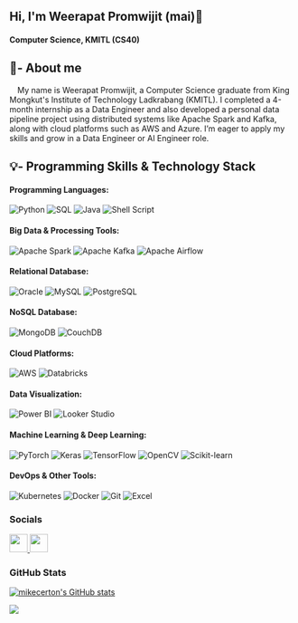 ## Hi, I'm Weerapat Promwijit (mai)👋
#### Computer Science, KMITL (CS40)
## 🚀- About me
&emsp;My name is Weerapat Promwijit, a Computer Science graduate from King Mongkut's Institute of Technology Ladkrabang (KMITL). I completed a 4-month internship as a Data Engineer and also developed a personal data pipeline project using distributed systems like Apache Spark and Kafka, along with cloud platforms such as AWS and Azure. I’m eager to apply my skills and grow in a Data Engineer or AI Engineer role.

## 💡- Programming Skills & Technology Stack

#### Programming Languages:<br>
![Python](https://img.shields.io/badge/Python-3776AB?style=flat&logo=python&logoColor=white)
![SQL](https://img.shields.io/badge/SQL-003B57?style=flat&logo=database&logoColor=white)
![Java](https://img.shields.io/badge/Java-ED8B00?style=flat&logo=java&logoColor=white)
![Shell Script](https://img.shields.io/badge/Shell_Script-3D4749?style=flat&logo=gnu-bash&logoColor=white)<br>
#### Big Data & Processing Tools: <br>
![Apache Spark](https://img.shields.io/badge/Apache_Spark-E25A1C?style=flat&logo=apachespark&logoColor=white)
![Apache Kafka](https://img.shields.io/badge/Apache_Kafka-231F20?style=flat&logo=apachekafka&logoColor=white)
![Apache Airflow](https://img.shields.io/badge/Apache_Airflow-017CEE?style=flat&logo=apacheairflow&logoColor=white)<br>
#### Relational Database:<br>
![Oracle](https://img.shields.io/badge/Oracle-F80000?style=flat&logo=oracle&logoColor=white)
![MySQL](https://img.shields.io/badge/MySQL-4479A1?style=flat&logo=mysql&logoColor=white)
![PostgreSQL](https://img.shields.io/badge/PostgreSQL-336791?style=flat&logo=postgresql&logoColor=white)<br>
#### NoSQL Database: <br>
![MongoDB](https://img.shields.io/badge/MongoDB-47A248?style=flat&logo=mongodb&logoColor=white)
![CouchDB](https://img.shields.io/badge/CouchDB-E42528?style=flat&logo=apachecouchdb&logoColor=white)
#### Cloud Platforms: <br>
![AWS](https://img.shields.io/badge/AWS-FF9900?style=flat&logo=amazonaws&logoColor=white)
![Databricks](https://img.shields.io/badge/Databricks-FF3621?style=flat&logo=databricks&logoColor=white)
#### Data Visualization: <br>
![Power BI](https://img.shields.io/badge/Power_BI-F2C811?style=flat&logo=powerbi&logoColor=black)
![Looker Studio](https://img.shields.io/badge/Looker_Studio-4285F4?style=flat&logo=looker&logoColor=white)
#### Machine Learning & Deep Learning: <br>
![PyTorch](https://img.shields.io/badge/PyTorch-EE4C2C?style=flat&logo=pytorch&logoColor=white)
![Keras](https://img.shields.io/badge/Keras-D00000?style=flat&logo=keras&logoColor=white)
![TensorFlow](https://img.shields.io/badge/TensorFlow-FF6F00?style=flat&logo=tensorflow&logoColor=white)
![OpenCV](https://img.shields.io/badge/OpenCV-5C3EE8?style=flat&logo=opencv&logoColor=white)
![Scikit-learn](https://img.shields.io/badge/Scikit--learn-F7931E?style=flat&logo=scikitlearn&logoColor=white)
#### DevOps & Other Tools: <br>
![Kubernetes](https://img.shields.io/badge/Kubernetes-326CE5?style=flat&logo=kubernetes&logoColor=white)
![Docker](https://img.shields.io/badge/Docker-2496ED?style=flat&logo=docker&logoColor=white)
![Git](https://img.shields.io/badge/Git-F05032?style=flat&logo=git&logoColor=white)
![Excel](https://img.shields.io/badge/Excel-217346?style=flat&logo=microsoft-excel&logoColor=white)



### Socials

<p align="left"> <a href="https://www.github.com/mikecerton" target="_blank" rel="noreferrer"> <picture> <source media="(prefers-color-scheme: dark)" srcset="https://raw.githubusercontent.com/danielcranney/readme-generator/main/public/icons/socials/github-dark.svg" /> <source media="(prefers-color-scheme: light)" srcset="https://raw.githubusercontent.com/danielcranney/readme-generator/main/public/icons/socials/github.svg" /> <img src="https://raw.githubusercontent.com/danielcranney/readme-generator/main/public/icons/socials/github.svg" width="32" height="32" /> </picture> </a> <a href="https://www.linkedin.com/in/werapat-promwijit/" target="_blank" rel="noreferrer"> <picture> <source media="(prefers-color-scheme: dark)" srcset="https://raw.githubusercontent.com/danielcranney/readme-generator/main/public/icons/socials/linkedin-dark.svg" /> <source media="(prefers-color-scheme: light)" srcset="https://raw.githubusercontent.com/danielcranney/readme-generator/main/public/icons/socials/linkedin.svg" /> <img src="https://raw.githubusercontent.com/danielcranney/readme-generator/main/public/icons/socials/linkedin.svg" width="32" height="32" /> </picture> </a></p>

### GitHub Stats
<a href="http://www.github.com/mikecerton"><img src="https://github-readme-stats.vercel.app/api?username=mikecerton&show_icons=true&hide=&count_private=true&title_color=0891b2&text_color=ffffff&icon_color=0891b2&bg_color=1c1917&hide_border=true&show_icons=true" alt="mikecerton's GitHub stats" /></a>

<a href="http://www.github.com/mikecerton"><img src="https://github-readme-streak-stats.herokuapp.com/?user=mikecerton&stroke=ffffff&background=1c1917&ring=0891b2&fire=0891b2&currStreakNum=ffffff&currStreakLabel=0891b2&sideNums=ffffff&sideLabels=ffffff&dates=ffffff&hide_border=true" /></a>
